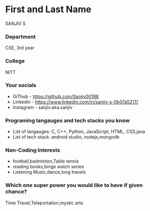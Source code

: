 # First and Last Name
SANJIV S

### Department
CSE, 3rd year

### College
NITT

### Your socials
- GiThub - https://github.com/Sanjiv00188
- Linkedin - https://www.linkedin.com/in/sanjiv-s-0b07a5217/
- Instagram - sanjiv.aka.sanjiv

### Programing langauges and tech stacks you know
- List of langauges: C, C++, Python, JavaScript, HTML, CSS,java
- List of tech stack: android studio, nodejs,mongodb

### Non-Coding Interests
- football,badminton,Table tennis
- reading books,binge watch series
- Listening Music,dance,long travels

### Which one super power you would like to have if given chance?
Time Travel,Teleportation,mystic arts

